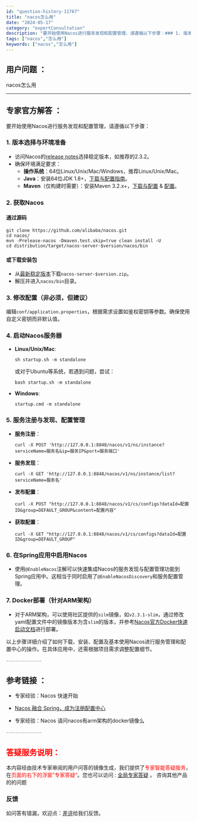 ```yaml
---
id: "question-history-11767"
title: "nacos怎么用"
date: "2024-05-17"
category: "expertConsultation"
description: "要开始使用Nacos进行服务发现和配置管理，请遵循以下步骤：### 1. 版本选择与环境准备- 访问Nacos的[release notes](https://github.com/alibaba/nacos/releases)选择稳定版本，如推荐的2.3.2。- 确保环境满足要求：  - **操作"
tags: ["nacos","怎么用"]
keywords: ["nacos","怎么用"]
---
```


## 用户问题 ： 
 nacos怎么用  

---------------
## 专家官方解答 ：

要开始使用Nacos进行服务发现和配置管理，请遵循以下步骤：

### 1. 版本选择与环境准备
- 访问Nacos的[release notes](https://github.com/alibaba/nacos/releases)选择稳定版本，如推荐的2.3.2。
- 确保环境满足要求：
  - **操作系统**：64位Linux/Unix/Mac/Windows，推荐Linux/Unix/Mac。
  - **Java**：安装64位JDK 1.8+，[下载与配置指南](https://docs.oracle.com/cd/E19182-01/820-7851/inst_cli_jdk_javahome_t/)。
  - **Maven**（仅构建时需要）：安装Maven 3.2.x+，[下载与配置](https://maven.apache.org/download.cgi) & [配置](https://maven.apache.org/settings.html)。

### 2. 获取Nacos
#### 通过源码
```shell
git clone https://github.com/alibaba/nacos.git
cd nacos/
mvn -Prelease-nacos -Dmaven.test.skip=true clean install -U
cd distribution/target/nacos-server-$version/nacos/bin
```
#### 或下载安装包
- 从[最新稳定版本](https://github.com/alibaba/nacos/releases)下载`nacos-server-$version.zip`。
- 解压并进入`nacos/bin`目录。

### 3. 修改配置（非必须，但建议）
编辑`conf/application.properties`，根据需求设置如鉴权密钥等参数。确保使用自定义密钥而非默认值。

### 4. 启动Nacos服务器
- **Linux/Unix/Mac**:
  ```shell
  sh startup.sh -m standalone
  ```
  或对于Ubuntu等系统，若遇到问题，尝试：
  ```shell
  bash startup.sh -m standalone
  ```
- **Windows**:
  ```shell
  startup.cmd -m standalone
  ```

### 5. 服务注册与发现、配置管理
- **服务注册**：
  ```shell
  curl -X POST 'http://127.0.0.1:8848/nacos/v1/ns/instance?serviceName=服务名&ip=服务IP&port=服务端口'
  ```
- **服务发现**：
  ```shell
  curl -X GET 'http://127.0.0.1:8848/nacos/v1/ns/instance/list?serviceName=服务名'
  ```
- **发布配置**：
  ```shell
  curl -X POST "http://127.0.0.1:8848/nacos/v1/cs/configs?dataId=配置ID&group=DEFAULT_GROUP&content=配置内容"
  ```
- **获取配置**：
  ```shell
  curl -X GET "http://127.0.0.1:8848/nacos/v1/cs/configs?dataId=配置ID&group=DEFAULT_GROUP"
  ```

### 6. 在Spring应用中启用Nacos
- 使用`@EnableNacos`注解可以快速集成Nacos的服务发现与配置管理功能到Spring应用中。这相当于同时启用了`@EnableNacosDiscovery`和服务配置管理。

### 7. Docker部署（针对ARM架构）
- 对于ARM架构，可以使用社区提供的`silm`镜像，如`v2.3.1-slim`，通过修改yaml配置文件中的镜像版本为含`slim`的版本，并参考[Nacos官方Docker快速启动文档](http://localhost:4321/docs/next/quickstart/quick-start-docker/)进行部署。

以上步骤详细介绍了如何下载、安装、配置及基本使用Nacos进行服务管理和配置中心的操作。在具体应用中，还需根据项目需求调整配置细节。


<font color="#949494">---------------</font> 


## 参考链接 ：

* 专家经验：Nacos 快速开始 
 
 * [Nacos 融合 Spring，成为注册配置中心](https://nacos.io/docs/latest/ecology/use-nacos-with-spring)
 
 * 专家经验：Nacos 请问nacos有arm架构的docker镜像么 


 <font color="#949494">---------------</font> 
 


## <font color="#FF0000">答疑服务说明：</font> 

本内容经由技术专家审阅的用户问答的镜像生成，我们提供了<font color="#FF0000">专家智能答疑服务</font>，在<font color="#FF0000">页面的右下的浮窗”专家答疑“</font>。您也可以访问 : [全局专家答疑](https://answer.opensource.alibaba.com/docs/intro) 。 咨询其他产品的的问题

### 反馈
如问答有错漏，欢迎点：[差评](https://ai.nacos.io/user/feedbackByEnhancerGradePOJOID?enhancerGradePOJOId=13794)给我们反馈。
